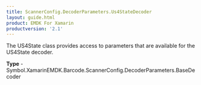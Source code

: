 ```yaml
---
title: ScannerConfig.DecoderParameters.Us4StateDecoder
layout: guide.html 
product: EMDK For Xamarin 
productversion: '2.1' 
---
```

The US4State class provides access to parameters that are available for the US4State decoder.

**Type** - Symbol.XamarinEMDK.Barcode.ScannerConfig.DecoderParameters.BaseDecoder



